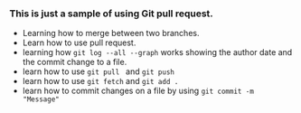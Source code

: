 ### This is just a sample of using Git pull request. 

- Learning how to merge between two branches.
- Learn how to use pull request.
- learning how `git log --all --graph` works showing the author date and the commit change to a file.
- learn how to use `git pull ` and `git push`
- learn how to use `git fetch` and `git add .`
- learn how to commit changes on a file by using `git commit -m "Message" `
